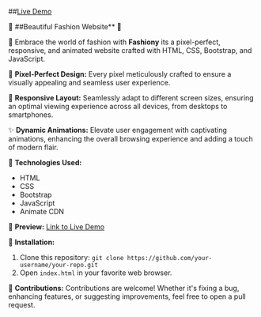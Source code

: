 ##[Live Demo](https://ibrahim-nagnur.github.io/fashion-website/)

👗 ##Beautiful Fashion Website** 🌟

💃 Embrace the world of fashion with **Fashiony** its a pixel-perfect, responsive, and animated website crafted with HTML, CSS, Bootstrap, and JavaScript.

🎨 **Pixel-Perfect Design:** Every pixel meticulously crafted to ensure a visually appealing and seamless user experience.

📱 **Responsive Layout:** Seamlessly adapt to different screen sizes, ensuring an optimal viewing experience across all devices, from desktops to smartphones.

✨ **Dynamic Animations:** Elevate user engagement with captivating animations, enhancing the overall browsing experience and adding a touch of modern flair.

🚀 **Technologies Used:**
- HTML
- CSS
- Bootstrap
- JavaScript
- Animate CDN

👀 **Preview:** [Link to Live Demo](https://ibrahim-nagnur.github.io/fashion-website/)

🔧 **Installation:**
1. Clone this repository: `git clone https://github.com/your-username/your-repo.git`
2. Open `index.html` in your favorite web browser.

🌟 **Contributions:**
Contributions are welcome! Whether it's fixing a bug, enhancing features, or suggesting improvements, feel free to open a pull request.
